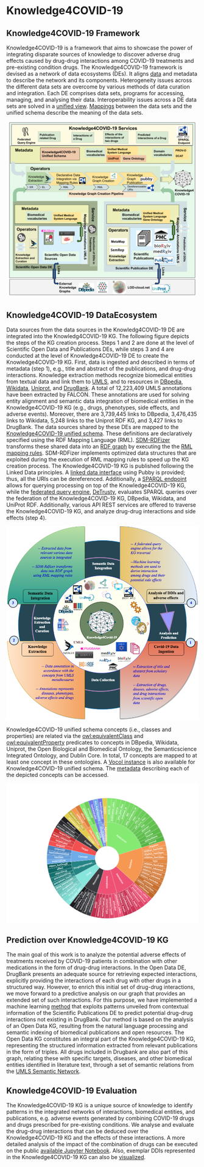 # Knowledge4COVID-19

## Knowledge4COVID-19 Framework
Knowledge4COVID-19 is a framework that aims to showcase the power of integrating disparate sources of knowledge to discover adverse drug effects caused by drug-drug interactions among COVID-19 treatments and pre-existing condition drugs. The Knowledge4COVID-19 framework is devised as a network of data ecosystems (DEs). It aligns [data](https://tib.eu/cloud/s/dfzsdM8eEXxwf5m) and metadata to describe the network and its components. Heterogeneity issues across the different data sets are overcome by various methods of data curation and integration. Each DE comprises data sets, programs for accessing, managing, and analysing their data. Interoperability issues across a DE data sets are solved in a [unified view](https://github.com/SDM-TIB/Knowledge4COVID-19/blob/main/KGC-DIS/K4Covid-19UnifiedSchema.ttl). [Mappings](https://github.com/SDM-TIB/Knowledge4COVID-19/tree/main/KGC-DIS/CSV2RDF-RMLMappingRules) between the data sets and the unified schema describe the meaning of the data sets.

![Knowledge4COVID-19 DataEcosystem](https://github.com/SDM-TIB/Knowledge4COVID-19/blob/main/images/K4COVID-19DES.png "Knowledge4COVID-19 DE")

## Knowledge4COVID-19 DataEcosystem
Data sources from the data sources in the Knowledg4COVID-19 DE are integrated into the Knowledg4COVID-19 KG. The following figure depicts the steps of the KG creation process. Steps 1 and 2 are done at the level of Scientific Open Data and Publications DEs, while steps 3 and 4 are conducted at the level of Knowledge4COVID-19 DE to create the Knowledge4COVID-19 KG. First, data is ingested and described in terms of metadata (step 1), e.g., title and abstract of the publications, and drug-drug interactions. Knowledge extraction methods recognize biomedical entities from textual data and link them to [UMLS](https://www.nlm.nih.gov/research/umls/index.html), and to resources in [DBpedia](https://www.dbpedia.org/), [Wikidata](https://www.wikidata.org/wiki/Wikidata:Main_Page), [Uniprot](https://www.uniprot.org/help/uniprotkb), and [DrugBank](https://go.drugbank.com/). A total of 12,223,409 UMLS annotations have been extracted by FALCON. These annotations are used for solving entity alignment and semantic data integration of biomedical entities in the Knowledge4COVID-19 KG (e.g., drugs, phenotypes, side effects, and adverse events). Moreover, there are 3,739,445 links to DBpedia, 3,476,435 links to Wikidata, 5,248 links to the Uniprot RDF KG, and 3,427 links to DrugBank. The data sources shared by these DEs are mapped to the [Knowledge4COVID-19 unified schema](https://github.com/SDM-TIB/Knowledge4COVID-19/blob/main/KGC-DIS/K4Covid-19UnifiedSchema.ttl). These definitions are declaratively specified using the RDF Mapping Language (RML). [SDM-RDFizer](https://github.com/SDM-TIB/SDM-RDFizer) transforms these shared data into an [RDF graph](https://labs.tib.eu/sdm/covid19kg/sparql) by executing the the [RML mapping rules](https://github.com/SDM-TIB/Knowledge4COVID-19/tree/main/KGC-DIS/CSV2RDF-RMLMappingRules). SDM-RDFizer implements optimized data structures that are exploited during the execution of RML mapping rules to speed up the KG creation process. The Knowledge4COVID-19 KG is published following the Linked Data principles. A [linked data interface](https://research.tib.eu/covid-19/page/entity/C0168273) using Pubby is provided; thus, all the URIs can be dereferenced. Additionally, a [SPARQL endpoint](https://labs.tib.eu/sdm/covid19kg/sparql) allows for querying processing on top of the Knowledge4COVID-19 KG, while the [federated query engine](https://labs.tib.eu/sdm/k4covid-query-engine/sparql), [DeTrusty](https://github.com/SDM-TIB/DeTrusty), evaluates SPARQL queries over the federation of the Knowledge4COVID-19 KG, DBpedia, Wikidata, and UniProt RDF. Additionally, various API REST services are offered to traverse the Knowledge4COVID-19 KG, and analyze drug-drug interactions and side effects (step 4).

![Knowledge4COVID-19 KG Pipeline](https://github.com/SDM-TIB/Knowledge4COVID-19/blob/main/images/K4covidpipeline.png "Knowledge4COVID-19 Workflow")

Knowledge4COVID-19 unified schema concepts (i.e., classes and properties) are related via the [owl:equivalentClass](https://www.w3.org/TR/owl-ref/#equivalentClass-def) and [owl:equivalentProperty](https://www.w3.org/TR/owl-ref/#equivalentProperty-def) predicates to concepts in DBpedia, Wikidata, Uniprot, the Open Biological and Biomedical Ontology, the Semanticscience Integrated Ontology, and Dublin Core. In total, 17 concepts are mapped to at least one concept in these ontologies. A [Vocol instance](http://ontology.tib.eu/K4COVID-19/) is also available for Knowledge4COVID-19 unified schema. The [metadata](http://ontology.tib.eu/K4COVID-19/documentation) describing each of the depicted concepts can be accessed. 

![Knowledge4COVID-19 UnifiedSchema Classes vs Attributes](https://github.com/SDM-TIB/Knowledge4COVID-19/blob/main/images/classesVersusAttributes.png "Knowledge4COVID-19 Unified Schema Classes and Properties")
## Prediction over Knowledge4COVID-19 KG
The main goal of this work is to analyze the potential adverse effects of treatments received by COVID-19 patients in combination with other medications in the form of drug-drug interactions. In the Open Data DE, DrugBank presents an adequate source for retrieving expected interactions, explicitly providing the interactions of each drug with other drugs in a structured way. However, to enrich this initial set of drug-drug interactions, we move forward to a predictive analysis on our graph that provides an extended set of such interactions. For this purpose, we have implemented a machine learning [method](https://github.com/kbogas/DDI_BLKG) that exploits patterns unveiled from contextual information of the Scientific Publications DE to predict potential drug-drug interactions not existing in DrugBank. Our method is based on the analysis of an Open Data KG, resulting from the natural language processing and semantic indexing of biomedical publications and open resources. The Open Data KG constitutes an integral part of the Knowledge4COVID-19 KG, representing the structured information extracted from relevant publications in the form of triples. All drugs included in Drugbank are also part of this graph, relating these with specific targets, diseases, and other biomedical entities identified in literature text, through a set of semantic relations from the [UMLS Semantic Network](https://www.nlm.nih.gov/research/umls/META3_current_relations.html).

## Knowledge4COVID-19 Evaluation
<!---We illustrate the analytical support provided by Knowledge4COVID-19. We analyze relevant adverse effects that may be produced as a result of interactions among drugs to treat COVID-19 and the most common pre-existing conditions. The figure below depicts the adverse effects commonly reported during the treatments of hypertension, asthma, and diabetes: 

![AdverseEffect](https://github.com/SDM-TIB/Knowledge4COVID-19/blob/main/images/adverseEffectPerComorbidity.png "AdverseEffect")

A wide range of adverse effects may be triggered, but the top-5 most frequent affect the blood counts (e.g., Agranulocytosis, Eosinophilia, Pyuria, and Aplastic anemia), cardiovascular disorders (e.g., Thrombophlebitis and Hypotension), skim and hair problems (e.g., Alopecia, Pruritus, Exanthema), eye conditions (e.g., Glaucoma), and autoimmune disorders (e.g., Hypersensitivity). These adverse effects may be worsened during a SARS-CoV-2 infection, thus, patients with suffering from these pre-existing conditions should be carefully treated. 
Additionally, we evaluate the effects of the interactions (DDIs) between the drugs used to treat hypertension and COVID-19:
![Hypertensive](https://github.com/SDM-TIB/Knowledge4COVID-19/blob/main/images/Hypertensive.png "Hypertensive")

As observed, a large number of DDIs may exist and generate serious conditions like QT prolongation. They results suggest that COVID-19 patients receiving treatments for pre-existing conditions need to be carefully treated.--->

The Knowledge4COVID-19 KG is a unique source of knowledge to identify patterns in the integrated networks of interactions, biomedical entities, and publications, e.g. adverse events generated by combining COVID-19 drugs and drugs prescribed for pre-existing conditions. We analyse and evaluate the drug-drug interactions that can be deduced over the Knowledge4COVID-19 KG and the effects of these interactions. A more detailed analysis of the impact of the combination of drugs can be executed on the public [available Jupyter Notebook](https://colab.research.google.com/drive/146-oQTxDpZQoOifKY6iafaEwuupH7q3t#scrollTo=ZMmLkkoE9XO0). Also, exemplar DDIs represented in the Knowledge4COVID-19 KG can also be [visualized](https://youtu.be/7YsTYJzRfR0). 
